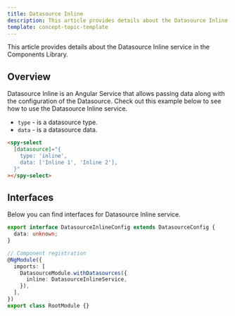 ```yaml
---
title: Datasource Inline
description: This article provides details about the Datasource Inline service in the Components Library.
template: concept-topic-template
---
```


This article provides details about the Datasource Inline service in the Components Library.

## Overview

Datasource Inline is an Angular Service that allows passing data along with the configuration of the Datasource.
Check out this example below to see how to use the Datasource Inline service.

- `type` - is a datasource type.  
- `data` - is a datasource data.  

```html
<spy-select
  [datasource]="{
    type: 'inline',
    data: ['Inline 1', 'Inline 2'],
  }"
></spy-select>
```

## Interfaces

Below you can find interfaces for Datasource Inline service.

```ts
export interface DatasourceInlineConfig extends DatasourceConfig {
  data: unknown;
}

// Component registration
@NgModule({
  imports: [
    DatasourceModule.withDatasources({
      inline: DatasourceInlineService,
    }),
  ],
})
export class RootModule {}
```
